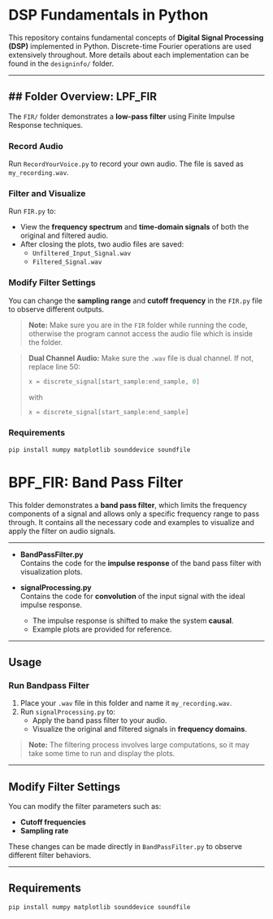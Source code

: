 # DSP Fundamentals in Python

This repository contains fundamental concepts of **Digital Signal Processing (DSP)** implemented in Python. Discrete-time Fourier operations are used extensively throughout. More details about each implementation can be found in the `designinfo/` folder.  

---

## ## Folder Overview: LPF_FIR

The `FIR/` folder demonstrates a **low-pass filter** using Finite Impulse Response techniques.

### Record Audio
Run `RecordYourVoice.py` to record your own audio. The file is saved as `my_recording.wav`.  

### Filter and Visualize
Run `FIR.py` to:  
- View the **frequency spectrum** and **time-domain signals** of both the original and filtered audio.  
- After closing the plots, two audio files are saved:  
  - `Unfiltered_Input_Signal.wav`  
  - `Filtered_Signal.wav`  

### Modify Filter Settings
You can change the **sampling range** and **cutoff frequency** in the `FIR.py` file to observe different outputs.

> **Note:** Make sure you are in the `FIR` folder while running the code, otherwise the program cannot access the audio file which is inside the folder.  

> **Dual Channel Audio:** Make sure the `.wav` file is dual channel. If not, replace line 50:  
> ```python
> x = discrete_signal[start_sample:end_sample, 0]
> ```  
> with  
> ```python
> x = discrete_signal[start_sample:end_sample]
> ```  

### Requirements
```bash
pip install numpy matplotlib sounddevice soundfile
```
# BPF_FIR: Band Pass Filter 

This folder demonstrates a **band pass filter**, which limits the frequency components of a signal and allows only a specific frequency range to pass through. It contains all the necessary code and examples to visualize and apply the filter on audio signals.  

---



- **BandPassFilter.py**  
  Contains the code for the **impulse response** of the band pass filter with visualization plots.

- **signalProcessing.py**  
  Contains the code for **convolution** of the input signal with the ideal impulse response.  
  - The impulse response is shifted to make the system **causal**.  
  - Example plots are provided for reference.  

---

## Usage

### Run Bandpass Filter
1. Place your `.wav` file in this folder and name it `my_recording.wav`.  
2. Run `signalProcessing.py` to:  
   - Apply the band pass filter to your audio.  
   - Visualize the original and filtered signals in  **frequency domains**.  

> **Note:** The filtering process involves large computations, so it may take some time to run and display the plots.  

---

## Modify Filter Settings
You can modify the filter parameters such as:  
- **Cutoff frequencies**  
- **Sampling rate**  

These changes can be made directly in `BandPassFilter.py` to observe different filter behaviors.

---

## Requirements
```bash
pip install numpy matplotlib sounddevice soundfile
```
